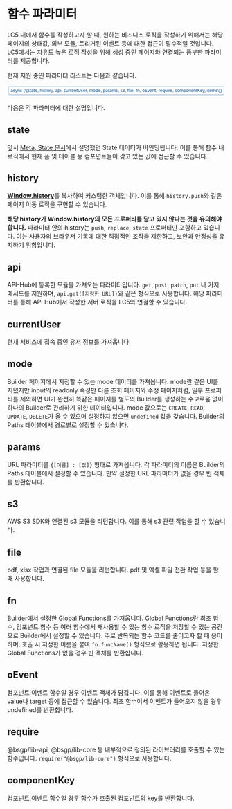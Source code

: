 # 함수 파라미터

LC5 내에서 함수를 작성하고자 할 때, 원하는 비즈니스 로직을 작성하기 위해서는 해당 페이지의 상태값, 외부 모듈, 트리거된 이벤트 등에 대한 접근이 필수적일 것입니다. LC5에서는 자유도 높은 로직 작성을 위해 생성 중인 페이지와 연결되는 풍부한 파라미터를 제공합니다.

현재 지원 중인 파라미터 리스트는 다음과 같습니다.

![Image](assets/function/parameter.png)

다음은 각 파라미터에 대한 설명입니다.

## state

앞서 [Meta, State 문서](meta_state.md)에서 설명했던 State 데이터가 바인딩됩니다. 이를 통해 함수 내 로직에서 현재 폼 및 테이블 등 컴포넌트들이 갖고 있는 값에 접근할 수 있습니다.

## history

[**Window.history**](https://developer.mozilla.org/en-US/docs/Web/API/History)를 복사하여 커스텀한 객체입니다. 이를 통해 `history.push`와 같은 페이지 이동 로직을 구현할 수 있습니다.

**해당 history가 Window.history의 모든 프로퍼티를 담고 있지 않다는 것을 유의해야 합니다.** 파라미터 안의 history는 `push`, `replace`, `state` 프로퍼티만 포함하고 있습니다. 이는 사용자의 브라우저 기록에 대한 직접적인 조작을 제한하고, 보안과 안정성을 유지하기 위함입니다.

## api

API-Hub에 등록한 모듈을 가져오는 파라미터입니다. `get`, `post`, `patch`, `put` 네 가지 메서드를 지원하며, `api.get([지정한 URL])`와 같은 형식으로 사용합니다. 해당 파라미터를 통해 API Hub에서 작성한 서버 로직을 LC5와 연결할 수 있습니다.

## currentUser

현재 서비스에 접속 중인 유저 정보를 가져옵니다.

## mode

Builder 페이지에서 지정할 수 있는 mode 데이터를 가져옵니다. mode란 같은 UI를 지녔지만 input의 readonly 속성만 다른 조회 페이지와 수정 페이지처럼, 일부 프로퍼티를 제외하면 UI가 완전히 똑같은 페이지를 별도의 Builder를 생성하는 수고로움 없이 하나의 Builder로 관리하기 위한 데이터입니다. mode 값으로는 `CREATE`, `READ`, `UPDATE`, `DELETE`가 올 수 있으며 설정하지 않으면 `undefined` 값을 갖습니다. Builder의 Paths 테이블에서 경로별로 설정할 수 있습니다.

## params

URL 파라미터를 `{[이름] : [값]}` 형태로 가져옵니다. 각 파라미터의 이름은 Builder의 Paths 테이블에서 설정할 수 있습니다. 만약 설정한 URL 파라미터가 없을 경우 빈 객체를 반환합니다.

## s3

AWS S3 SDK와 연결된 s3 모듈을 리턴합니다. 이를 통해 s3 관련 작업을 할 수 있습니다.

## file

pdf, xlsx 작업과 연결된 file 모듈을 리턴합니다. pdf 및 엑셀 파일 전환 작업 등을 할 때 사용합니다.

## fn

Builder에서 설정한 Global Functions를 가져옵니다. Global Functions란 최초 함수, 컴포넌트 함수 등 여러 함수에서 재사용할 수 있는 함수 로직을 저장할 수 있는 공간으로 Builder에서 설정할 수 있습니다. 주로 반복되는 함수 코드를 줄이고자 할 때 용이하며, 호출 시 지정한 이름을 붙여 `fn.funcName()` 형식으로 활용하면 됩니다. 지정한 Global Functions가 없을 경우 빈 객체를 반환합니다.

## oEvent

컴포넌트 이벤트 함수일 경우 이벤트 객체가 담깁니다. 이를 통해 이벤트로 들어온 value나 target 등에 접근할 수 있습니다. 최초 함수여서 이벤트가 들어오지 않을 경우 undefined를 반환합니다.

## require

@bsgp/lib-api, @bsgp/lib-core 등 내부적으로 정의된 라이브러리를 호출할 수 있는 함수입니다. `require("@bsgp/lib-core")` 형식으로 사용합니다.

## componentKey

컴포넌트 이벤트 함수일 경우 함수가 호출된 컴포넌트의 key를 반환합니다.
